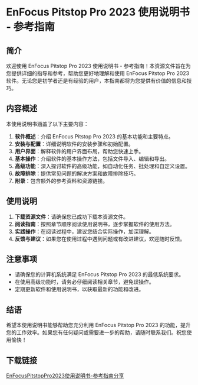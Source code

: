 # EnFocus Pitstop Pro 2023 使用说明书 - 参考指南

## 简介

欢迎使用 EnFocus Pitstop Pro 2023 使用说明书 - 参考指南！本资源文件旨在为您提供详细的指导和参考，帮助您更好地理解和使用 EnFocus Pitstop Pro 2023 软件。无论您是初学者还是有经验的用户，本指南都将为您提供有价值的信息和技巧。

## 内容概述

本使用说明书涵盖了以下主要内容：

1. **软件概述**：介绍 EnFocus Pitstop Pro 2023 的基本功能和主要特点。
2. **安装与配置**：详细说明软件的安装步骤和初始配置。
3. **用户界面**：解释软件的用户界面布局，帮助您快速上手。
4. **基本操作**：介绍软件的基本操作方法，包括文件导入、编辑和导出。
5. **高级功能**：深入探讨软件的高级功能，如自动化任务、批处理和自定义设置。
6. **故障排除**：提供常见问题的解决方案和故障排除技巧。
7. **附录**：包含额外的参考资料和资源链接。

## 使用说明

1. **下载资源文件**：请确保您已成功下载本资源文件。
2. **阅读指南**：按照章节顺序阅读使用说明书，逐步掌握软件的使用方法。
3. **实践操作**：在阅读过程中，建议您结合实际操作，加深理解。
4. **反馈与建议**：如果您在使用过程中遇到问题或有改进建议，欢迎随时反馈。

## 注意事项

- 请确保您的计算机系统满足 EnFocus Pitstop Pro 2023 的最低系统要求。
- 在使用高级功能时，请务必仔细阅读相关章节，避免误操作。
- 定期更新软件和使用说明书，以获取最新的功能和改进。

## 结语

希望本使用说明书能够帮助您充分利用 EnFocus Pitstop Pro 2023 的功能，提升您的工作效率。如果您有任何疑问或需要进一步的帮助，请随时联系我们。祝您使用愉快！

## 下载链接

[EnFocusPitstopPro2023使用说明书-参考指南分享](https://pan.quark.cn/s/deb0eea90c8c)